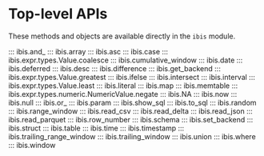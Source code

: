# Top-level APIs

These methods and objects are available directly in the `ibis` module.

<!-- prettier-ignore-start -->
::: ibis.and_
::: ibis.array
::: ibis.asc
::: ibis.case
::: ibis.expr.types.Value.coalesce
::: ibis.cumulative_window
::: ibis.date
::: ibis.deferred
::: ibis.desc
::: ibis.difference
::: ibis.get_backend
::: ibis.expr.types.Value.greatest
::: ibis.ifelse
::: ibis.intersect
::: ibis.interval
::: ibis.expr.types.Value.least
::: ibis.literal
::: ibis.map
::: ibis.memtable
::: ibis.expr.types.numeric.NumericValue.negate
::: ibis.NA
::: ibis.now
::: ibis.null
::: ibis.or_
::: ibis.param
::: ibis.show_sql
::: ibis.to_sql
::: ibis.random
::: ibis.range_window
::: ibis.read_csv
::: ibis.read_delta
::: ibis.read_json
::: ibis.read_parquet
::: ibis.row_number
::: ibis.schema
::: ibis.set_backend
::: ibis.struct
::: ibis.table
::: ibis.time
::: ibis.timestamp
::: ibis.trailing_range_window
::: ibis.trailing_window
::: ibis.union
::: ibis.where
::: ibis.window
<!-- prettier-ignore-end -->
